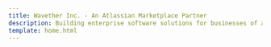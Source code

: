 ```yaml
---
title: Wavether Inc. - An Atlassian Marketplace Partner
description: Building enterprise software solutions for businesses of all sizes
template: home.html
---
```

